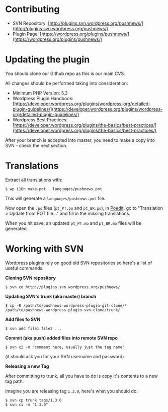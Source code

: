 Contributing
===

- SVN Repository: [http://plugins.svn.wordpress.org/pushnews/](http://plugins.svn.wordpress.org/pushnews/)
- Plugin Page: [https://wordpress.org/plugins/pushnews/](https://wordpress.org/plugins/pushnews/)


# Updating the plugin

You should clone our Github repo as this is our main CVS.

All changes should be performed taking into consideration:

- Minimum PHP Version: 5.3
- Wordpress Plugin Handbook: [https://developer.wordpress.org/plugins/wordpress-org/detailed-plugin-guidelines/](https://developer.wordpress.org/plugins/wordpress-org/detailed-plugin-guidelines/)
- Wordpress Best Practices: [https://developer.wordpress.org/plugins/the-basics/best-practices/](https://developer.wordpress.org/plugins/the-basics/best-practices/)


After your branch is accepted into master, you need to make a copy into SVN - check the next section.

# Translations

Extract all translations with:

`$ wp i18n make-pot . languages/pushnews.pot`

This will generate a `languages/pushnews.pot` file.

Now open the `.po` files (`pt_PT.po` and `pt_BR.po`), in [Poedit](https://poedit.net/), go to "Translation > Update from POT file..." and fill in the missing translations.

When you hit save, an updated `pt_PT.mo` and `pt_BR.mo` files will be generated.


# Working with SVN

Wordpress plugins rely on good old SVN repositories so here's a list of useful commands.


**Cloning SVN repository**

`$ svn co http://plugins.svn.wordpress.org/pushnews/` 


**Updating SVN's trunk (aka master) branch**

`$ cp -R /path/to/pushnews-wordpress-plugin-git-clone/* /path/to/pushnews-wordpress-plugin-svn-clone/trunk/`

**Add files fo SVN**

`$ svn add file1 file2 ...`

**Commit (aka push) added files into remote SVN repo**

`$ svn ci -m "comment here, usually just the tag name"`

(it should ask you for your SVN username and password)

**Releasing a new Tag**

After committing to trunk, all you have to do is copy it's contents to a new tag path.
 
Imagine you are releasing tag `1.3.0`, here's what you should do:

```
$ svn cp trunk tags/1.3.0
$ svn ci -m "1.3.0"
```

